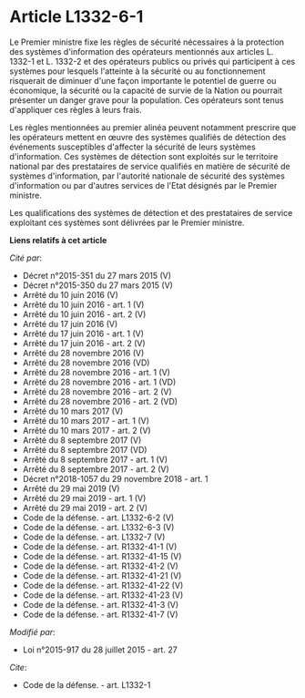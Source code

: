 # Article L1332-6-1

Le Premier ministre fixe les règles de sécurité nécessaires à la protection des systèmes d'information des opérateurs
mentionnés aux articles L. 1332-1 et L. 1332-2 et des opérateurs publics ou privés qui participent à ces systèmes pour
lesquels l'atteinte à la sécurité ou au fonctionnement risquerait de diminuer d'une façon importante le potentiel de guerre
ou économique, la sécurité ou la capacité de survie de la Nation ou pourrait présenter un danger grave pour la population.
Ces opérateurs sont tenus d'appliquer ces règles à leurs frais. 

Les règles mentionnées au premier alinéa peuvent notamment prescrire que les opérateurs mettent en œuvre des systèmes
qualifiés de détection des événements susceptibles d'affecter la sécurité de leurs systèmes d'information. Ces systèmes de
détection sont exploités sur le territoire national par des prestataires de service qualifiés en matière de sécurité de
systèmes d'information, par l'autorité nationale de sécurité des systèmes d'information ou par d'autres services de l'Etat
désignés par le Premier ministre. 

Les qualifications des systèmes de détection et des prestataires de service exploitant ces systèmes sont délivrées par le
Premier ministre.

**Liens relatifs à cet article**

_Cité par_:

  - Décret n°2015-351 du 27 mars 2015 (V)
  - Décret n°2015-350 du 27 mars 2015 (V)
  - Arrêté du 10 juin 2016 (V)
  - Arrêté du 10 juin 2016 - art. 1 (V)
  - Arrêté du 10 juin 2016 - art. 2 (V)
  - Arrêté du 17 juin 2016 (V)
  - Arrêté du 17 juin 2016 - art. 1 (V)
  - Arrêté du 17 juin 2016 - art. 2 (V)
  - Arrêté du 28 novembre 2016 (V)
  - Arrêté du 28 novembre 2016 (VD)
  - Arrêté du 28 novembre 2016 - art. 1 (V)
  - Arrêté du 28 novembre 2016 - art. 1 (VD)
  - Arrêté du 28 novembre 2016 - art. 2 (V)
  - Arrêté du 28 novembre 2016 - art. 2 (VD)
  - Arrêté du 10 mars 2017 (V)
  - Arrêté du 10 mars 2017 - art. 1 (V)
  - Arrêté du 10 mars 2017 - art. 2 (V)
  - Arrêté du 8 septembre 2017 (V)
  - Arrêté du 8 septembre 2017 (VD)
  - Arrêté du 8 septembre 2017 - art. 1 (V)
  - Arrêté du 8 septembre 2017 - art. 2 (V)
  - Décret n°2018-1057 du 29 novembre 2018 - art. 1
  - Arrêté du 29 mai 2019 (V)
  - Arrêté du 29 mai 2019 - art. 1 (V)
  - Arrêté du 29 mai 2019 - art. 2 (V)
  - Code de la défense. - art. L1332-6-2 (V)
  - Code de la défense. - art. L1332-6-3 (V)
  - Code de la défense. - art. L1332-7 (V)
  - Code de la défense. - art. R1332-41-1 (V)
  - Code de la défense. - art. R1332-41-15 (V)
  - Code de la défense. - art. R1332-41-2 (V)
  - Code de la défense. - art. R1332-41-21 (V)
  - Code de la défense. - art. R1332-41-22 (V)
  - Code de la défense. - art. R1332-41-23 (V)
  - Code de la défense. - art. R1332-41-3 (V)
  - Code de la défense. - art. R1332-41-7 (V)

_Modifié par_:

  - Loi n°2015-917 du 28 juillet 2015 - art. 27

_Cite_:

  - Code de la défense. - art. L1332-1
